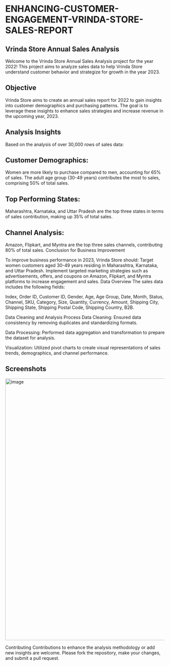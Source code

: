 # ENHANCING-CUSTOMER-ENGAGEMENT-VRINDA-STORE-SALES-REPORT
## Vrinda Store Annual Sales Analysis
Welcome to the Vrinda Store Annual Sales Analysis project for the year 2022! This project aims to analyze sales data to help Vrinda Store understand customer behavior and strategize for growth in the year 2023.

## Objective
Vrinda Store aims to create an annual sales report for 2022 to gain insights into customer demographics and purchasing patterns. The goal is to leverage these insights to enhance sales strategies and increase revenue in the upcoming year, 2023.

## Analysis Insights
Based on the analysis of over 30,000 rows of sales data:

## Customer Demographics:
Women are more likely to purchase compared to men, accounting for 65% of sales.
The adult age group (30-49 years) contributes the most to sales, comprising 50% of total sales.

## Top Performing States:
Maharashtra, Karnataka, and Uttar Pradesh are the top three states in terms of sales contribution, making up 35% of total sales.

## Channel Analysis:
Amazon, Flipkart, and Myntra are the top three sales channels, contributing 80% of total sales.
Conclusion for Business Improvement

To improve business performance in 2023, Vrinda Store should:
Target women customers aged 30-49 years residing in Maharashtra, Karnataka, and Uttar Pradesh.
Implement targeted marketing strategies such as advertisements, offers, and coupons on Amazon, Flipkart, and Myntra platforms to increase engagement and sales.
Data Overview
The sales data includes the following fields:

Index, Order ID, Customer ID, Gender, Age, Age Group, Date, Month, Status, Channel, SKU, Category, Size, Quantity, Currency, Amount, Shipping City, Shipping State, Shipping Postal Code, Shipping Country, B2B.

Data Cleaning and Analysis Process
Data Cleaning: Ensured data consistency by removing duplicates and standardizing formats.

Data Processing: Performed data aggregation and transformation to prepare the dataset for analysis.

Visualization: Utilized pivot charts to create visual representations of sales trends, demographics, and channel performance.

## Screenshots
<img width="827" alt="image" src="https://github.com/DishaN08/ENHANCING-CUSTOMER-ENGAGEMENT-VRINDA-STORE-SALES-REPORT/assets/87025050/1601ec10-e620-4154-9d34-7564817338c2">



Contributing
Contributions to enhance the analysis methodology or add new insights are welcome. Please fork the repository, make your changes, and submit a pull request.
